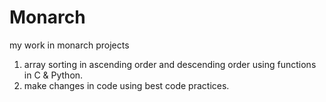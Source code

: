 # Monarch
my work in monarch projects
1. array sorting in ascending order and descending order using functions in C & Python.
2. make changes in code using best code practices.
